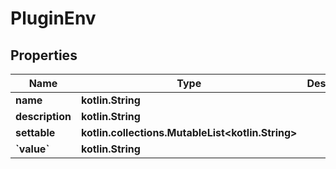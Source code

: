 
# PluginEnv

## Properties
Name | Type | Description | Notes
------------ | ------------- | ------------- | -------------
**name** | **kotlin.String** |  | 
**description** | **kotlin.String** |  | 
**settable** | **kotlin.collections.MutableList&lt;kotlin.String&gt;** |  | 
**&#x60;value&#x60;** | **kotlin.String** |  | 



